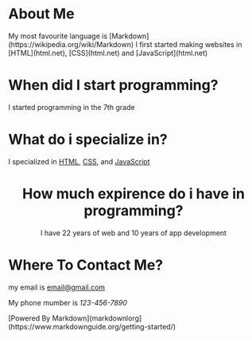 <h1 class="text-align:center;">About Me</h1>
My most favourite language is [Markdown](https://wikipedia.org/wiki/Markdown)
I first started making websites in [HTML](html.net), [CSS](html.net) and [JavaScript](html.net)
<h1>When did I start programming?</h1>
<p>I started programming in the 7th grade</p>
<h1>What do i specialize in?</h1>
I specialized in <a href="html.net">HTML</a>, <a href="html.net">CSS</a>, and <a href="html.net">JavaScript</a>
<h1 style="text-align:center;">How much expirence do i have in programming?</h1>
<p style="text-align:center;">I have 22 years of web and 10 years of app development</p>
<h1>Where To Contact Me?</h1>
my email is <a href='mailto:email@gmail.com'>email@gmail.com</a>
<p class="">My phone mumber is <em>123-456-7890</em></p>
[Powered By Markdown](markdownlorg](https://www.markdownguide.org/getting-started/)
